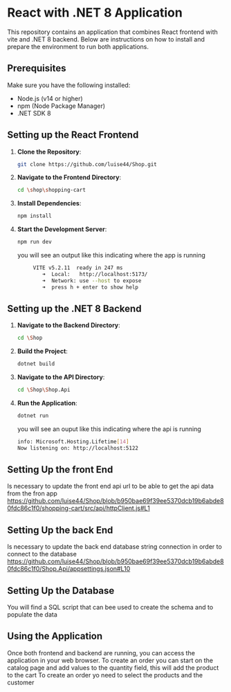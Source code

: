 # React with .NET 8 Application

This repository contains an application that combines React frontend with vite and .NET 8 backend. Below are instructions on how to install and prepare the environment to run both applications.

## Prerequisites

Make sure you have the following installed:

- Node.js (v14 or higher)
- npm (Node Package Manager)
- .NET SDK 8

## Setting up the React Frontend

1. **Clone the Repository**: 
    ```bash
    git clone https://github.com/luise44/Shop.git
    ```

2. **Navigate to the Frontend Directory**:
    ```bash
    cd \shop\shopping-cart
    ```

3. **Install Dependencies**:
    ```bash
    npm install
    ```

4. **Start the Development Server**:
    ```bash
    npm run dev
    ```

    you will see an output like this indicating where the app is running
    ```bash
         VITE v5.2.11  ready in 247 ms
            ➜  Local:   http://localhost:5173/
            ➜  Network: use --host to expose
            ➜  press h + enter to show help
    ```


## Setting up the .NET 8 Backend

1. **Navigate to the Backend Directory**:
    ```bash
    cd \Shop
    ```

2. **Build the Project**:
    ```bash
    dotnet build
    ```

3. **Navigate to the API Directory**:
    ```bash
    cd \Shop\Shop.Api
    ```

3. **Run the Application**:
    ```bash
    dotnet run
    ```
   you will see an ouput like this indicating where the api is running
    ```bash
    info: Microsoft.Hosting.Lifetime[14]
    Now listening on: http://localhost:5122
    ```

## Setting Up the front End

Is necessary to update the front end api url to be able to get the api data from the fron app
https://github.com/luise44/Shop/blob/b950bae69f39ee5370dcb19b6abde80fdc86c1f0/shopping-cart/src/api/httpClient.js#L1

## Setting Up the back End

Is necessary to update the back end database string connection in order to connect to the database
https://github.com/luise44/Shop/blob/b950bae69f39ee5370dcb19b6abde80fdc86c1f0/Shop.Api/appsettings.json#L10


## Setting Up the Database

You will find a SQL script that can bee used to create the schema and to populate the data



## Using the Application

Once both frontend and backend are running, you can access the application in your web browser.
To create an order you can start on the catalog page and add values to the quantity field, this will add the product to the cart
To create an order yo need to select the products and the customer
